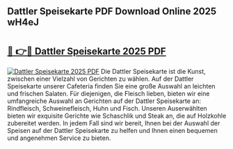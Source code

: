 ## Dattler Speisekarte PDF Download Online 2025 wH4eJ

# <h2><a href="http://gc7q48.nevu.top/?p=Dattler+Speisekarte">🔗 👉🔴 Dattler Speisekarte 2025 PDF</a></h2>

[![Dattler Speisekarte 2025 PDF](https://i.imgur.com/dBaPXMq.png)](http://gc7q48.nevu.top/?p=Dattler+Speisekarte)
Die Dattler Speisekarte ist die Kunst, zwischen einer Vielzahl von Gerichten zu wählen. Auf der Dattler Speisekarte unserer Cafeteria finden Sie eine große Auswahl an leichten und frischen Salaten. Für diejenigen, die Fleisch lieben, bieten wir eine umfangreiche Auswahl an Gerichten auf der Dattler Speisekarte an: Rindfleisch, Schweinefleisch, Huhn und Fisch. Unseren Auserwählten bieten wir exquisite Gerichte wie Schaschlik und Steak an, die auf Holzkohle zubereitet werden. In jedem Fall sind wir bereit, Ihnen bei der Auswahl der Speisen auf der Dattler Speisekarte zu helfen und Ihnen einen bequemen und angenehmen Service zu bieten.
